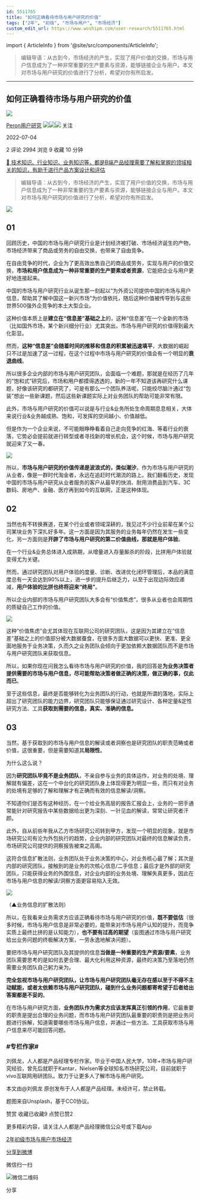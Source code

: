 ```yaml
---
id: 5511765
title: "如何正确看待市场与用户研究的价值"
tags: ["2年", "初级", "市场与用户", "市场经济"]
custom_edit_url: https://www.woshipm.com/user-research/5511765.html
---
```

import { ArticleInfo } from '@site/src/components/ArticleInfo';

<ArticleInfo
    author="Peron用户研究"
    authorLink="https://www.woshipm.com/u/330829"
    published="2022-07-04"
    views={2994}
    comments={2}
    collects={9}
/>

> 编辑导语：从古到今，市场经济的产生，实现了用户价值的交换，市场与用户信息成为了一种非常重要的生产要素与资源，能够链接企业与用户。本文对市场与用户研究的价值进行了分析，希望对你有所启发。

---

## 如何正确看待市场与用户研究的价值

[![](https://static.woshipm.com/view/woshipm_api_def_20231124221447_2805.png?imageView2/1/w/72/h/72/q/100)](https://www.woshipm.com/u/330829)

[Peron用户研究](https://www.woshipm.com/u/330829) ![](https://static.woshipm.com/tag/1121_1@2x.png)![](https://static.woshipm.com/tag/2104_1@2x.png)![](https://static.woshipm.com/tag/2105_1@2x.png) 关注

2022-07-04

2 评论 2994 浏览 9 收藏 10 分钟

[🔗 技术知识、行业知识、业务知识等，都是B端产品经理需要了解和掌握的领域相关的知识，有助于进行产品方案设计和评估](https://ke.qidianla.com/courses/bcpm)

> 编辑导语：从古到今，市场经济的产生，实现了用户价值的交换，市场与用户信息成为了一种非常重要的生产要素与资源，能够链接企业与用户。本文对市场与用户研究的价值进行了分析，希望对你有所启发。

![](https://image.woshipm.com/wp-files/2022/07/DuTWvOfmDSfUXnwlJGnn.jpg)

## 01

回顾历史，中国的市场与用户研究行业是计划经济被打破、市场经济诞生的产物，市场经济带来了商品或劳务的自由交换，也带来了自由竞争。

在自由竞争的时代，企业为了更高效出售自己的商品或劳务，实现与用户的价值交换，**市场和用户信息成为一种非常重要的生产要素或者资源**，它能把企业与用户更好地连接起来。

中国的市场与用户研究行业从诞生那一刻起以“为外资公司提供中国的市场与用户信息，帮助其了解中国这一新兴市场”为价值依托，随后这种价值被传导到与这些世界500强外企竞争的本土大型企业。

这种价值本质上是**建立在“信息差”基础之上**的，这种“信息差”在一个全新的市场（比如国外市场，某个新兴细分行业）尤其突出，市场与用户研究的价值得到最大化彰显。

然而，**这种“信息差”会随着时间的推移和信息的积累被迅速填平**，大数据的崛起只不过是加速了这一过程，在这个过程中市场与用户研究的价值会有一个明显的**衰退曲线**。

所以很多企业内部的市场与用户研究团队，会面临一个难题，那就是在经历了几年的“饱和式”研究后，市场和用户都摸得透透的，新的一年不知道该再研究什么课题，好像该研究的都研究了，可是有那么一个团队养活呢，只能绞尽脑汁通过“包装”想出一些新课题，然后这些新课题实际上对业务团队的帮助可能非常有限。

此外，市场与用户研究的价值可以说是与行业&业务所处生命周期息息相关，大体来说行业&业务越成熟、饱和，可发挥的空间越小、价值越低。

但是作为一个企业来说，不可能眼睁睁看着自己走向竞争的红海、等着行业的衰落，它势必会提前就进行转型或者寻找新的增长机会，这个时候，市场与用户研究就迎来了又一春。

![](https://image.woshipm.com/wp-files/2022/07/xs1JQni9EztURB2Ni8I5.png)

所以，**市场与用户研究的价值传递是波浪式的，类似潮汐**。作为市场与用户研究的从业者，像是一群时代淘金者，永远在追赶时代潮流的路上。我们翻看历史，发现中国的市场与用户研究从业者服务的客户从最早的快消、耐用消费品到汽车、3C数码、房地产、金融、医疗再到如今的互联网，正是这种体现。

## 02

当然也有不转换赛道，在某个行业或者领域深耕的，我见过不少行业前辈在某个公司某块业务下深扎好多年。这一方面是因为其服务的业务每年仍然在发生一些变化，另一方面则是**开辟了市场与用户研究的第二价值曲线，那就是用户体验**。

在一个行业&业务总体进入成熟期，从增量进入存量厮杀的阶段，比拼用户体验就变得尤为关键。

然而，通过研究团队对用户体验的度量、诊断、改进优化闭环管理后，本品的满意度总有一天会达到90%以上，进一步的提升后继乏力，以至于出现边际效应递减，**用户体验的比拼也终将迎来“终局”**。

所以企业内部的市场与用户研究团队大多会有“价值焦虑”，很多从业者也会周期性的质疑自己工作的价值。

![](https://image.woshipm.com/wp-files/2022/07/VzvUjBQU2LmITQ8kDdZ3.png)

这种“价值焦虑”会尤其体现在互联网公司的研究团队，这是因为其建立在“信息差”基础之上的价值部分被大数据蚕食，在很多方面大数据可以更快、更准、更全面地服务于业务决策，久而久之业务团队会倾向于更加依赖大数据团队而不是市场与用户研究团队来获取信息。

所以，如果你现在问我怎么看待市场与用户研究的价值，我的回答是**为业务决策者提供需要的市场与用户信息，尽可能帮助决策者做正确的决策，做正确的事，仅此而已**。

至于这些信息，最终是否能够转化为业务团队的行动，也就是所谓的落地，实际上超出了研究团队的能力边界，研究团队只能够保证通过研究设计、各种定量&定性研究方法、工具**获取到需要的信息，真实、准确的信息。**

## 03

当然，基于获取到的市场与用户信息的解读或者洞察也是研究团队的职责范畴或者价值，这很重要，但是需要知道其**局限性**。

为什么这么说？

因为**研究团队毕竟不是业务团队**，不亲自参与业务的具体运作，对业务的处境、理解就有偏差，这在一个中台化的研究团队身上体现得更为明显一些，而只有对业务的处境有足够的了解和理解才有正确而有效的信息解读/洞察。

不知道你们是否有这种经历，在一个给业务高层的报告汇报会上，业务的一把手通常能针对研究报告中某些数据给出更为深刻、一针见血的解读，常常让研究者汗颜。

此外，自从前些年我从乙方市场研究公司转到甲方，发现一个明显的现象，就是市场研究公司有沦为外包执行的趋势，企业内部的研究团队对最终的信息解读负责，市场研究公司提供的洞察报告被束之高阁。

这符合信息扩散法则，业务团队处于业务决策的中心，对业务核心最了解；其次是内部的研究团队，接触到的是业务的次核心信息/二手信息；最后才是外部的研究团队，只能获得业务的外围信息，对企业内部的业务处境、理解失真更多，因此在市场与用户信息的解读/洞察方面更容易陷入无效。

![](https://image.woshipm.com/wp-files/2022/07/OU0bGoS58Eg943Czhbu0.png)

（▲业务信息的扩散法则）

所以，在我看来业务需求方应该正确看待市场与用户研究的价值，**既不要低估**（很多时候，市场与用户信息是非常必要的，能带来对市场与用户认知的提升，而竞争实质上最终比拼的是认知能力），**也不要有过高的期望**（妄图通过市场与用户研究给出业务问题的终极解决方案，一劳永逸地解决问题）。

要把市场与用户研究团队及其提供的信息**当做是一种重要的生产资源/要素**，业务团队需要思考的是如何去更合理、最大化利用这种资源，最终的决策乃至落地仍然需要业务团队自己躬力亲为。

**完全忽视市场与用户研究团队，让市场与用户研究团队毫无存在感以至于不得不主动赋能，或者太依赖市场与用户研究团队，碰到什么业务问题都寄希望于后者给出答案都是不妥的**。

在市场与用户研究方面，**业务团队作为需求方应该发挥真正引领的作用**，它最重要的职责是提出合理的业务问题，而市场与用户研究团队最重要的职责则是把业务问题进行拆解，知道需要哪些市场与用户信息，并通过一些方法、工具获取市场与用户信息来尽可能回答问题。

### #专栏作家#

刘佩龙，人人都是产品经理专栏作家。毕业于中国人民大学，10年+市场与用户研究经验，曾先后就职于Kantar，Nielsen等全球知名市场研究公司，目前就职于vivo互联网用研团队。致力于让更多人了解市场与用户研究。

本文由@刘佩龙 原创发布于人人都是产品经理。未经许可，禁止转载。

题图来自Unsplash，基于CC0协议。

赞赏 收藏已收藏9 点赞已赞2

更多精彩内容，请关注人人都是产品经理微信公众号或下载App

[2年](https://www.woshipm.com/tag/2%e5%b9%b4)[初级](https://www.woshipm.com/tag/%e5%88%9d%e7%ba%a7)[市场与用户](https://www.woshipm.com/tag/%e5%b8%82%e5%9c%ba%e4%b8%8e%e7%94%a8%e6%88%b7)[市场经济](https://www.woshipm.com/tag/%e5%b8%82%e5%9c%ba%e7%bb%8f%e6%b5%8e)

[分享到微博](https://service.weibo.com/share/share.php?appkey=2775287854&title=如何正确看待市场与用户研究的价值&url=https://www.woshipm.com/user-research/5511765.html&pic=https://image.woshipm.com/wp-files/2022/07/DuTWvOfmDSfUXnwlJGnn.jpg)

微信扫一扫

![微信二维码](https://api.pwmqr.com/qrcode/create/?url=https://www.woshipm.com/user-research/5511765.html)

分享